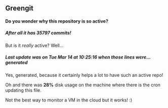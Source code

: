 ## Greengit

#### Do you wonder why this repository is so active?

##### After all it has 35797 commits!

But is it *really* active? Well...

##### Last update was on Tue Mar 14 at 10:25:16 when those lines were... generated

Yes, generated, because it certainly helps a lot to have such an active repo!

Oh and there was **28%** disk usage on the machine
where there is the cron updating this file.

Not the best way to monitor a VM in the cloud but it works! :)
